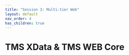 ```yaml
---
title: "Session 3: Multi-tier Web"
layout: default
nav_order: 4
has_children: true
---
```


# TMS XData & TMS WEB Core
